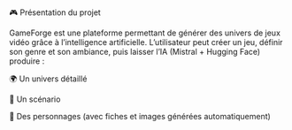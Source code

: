 🎮 Présentation du projet

GameForge est une plateforme permettant de générer des univers de jeux vidéo grâce à l’intelligence artificielle.
L’utilisateur peut créer un jeu, définir son genre et son ambiance, puis laisser l’IA (Mistral + Hugging Face) produire :

🌍 Un univers détaillé

📖 Un scénario

🧙 Des personnages (avec fiches et images générées automatiquement)
